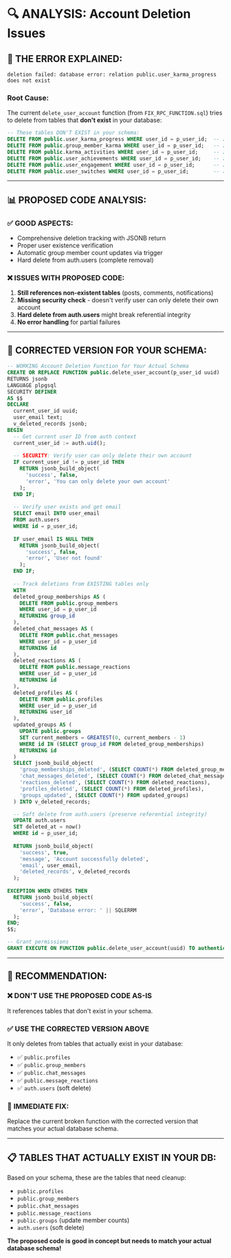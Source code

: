 # 🔍 **ANALYSIS: Account Deletion Issues**

## 🚨 **THE ERROR EXPLAINED:**
```
deletion failed: database error: relation public.user_karma_progress does not exist
```

### **Root Cause:**
The current `delete_user_account` function (from `FIX_RPC_FUNCTION.sql`) tries to delete from tables that **don't exist** in your database:

```sql
-- These tables DON'T EXIST in your schema:
DELETE FROM public.user_karma_progress WHERE user_id = p_user_id;  -- ❌ Missing table
DELETE FROM public.group_member_karma WHERE user_id = p_user_id;   -- ❌ Missing table  
DELETE FROM public.karma_activities WHERE user_id = p_user_id;     -- ❌ Missing table
DELETE FROM public.user_achievements WHERE user_id = p_user_id;    -- ❌ Missing table
DELETE FROM public.user_engagement WHERE user_id = p_user_id;      -- ❌ Missing table
DELETE FROM public.user_switches WHERE user_id = p_user_id;        -- ❌ Missing table
```

---

## 📊 **PROPOSED CODE ANALYSIS:**

### ✅ **GOOD ASPECTS:**
- Comprehensive deletion tracking with JSONB return
- Proper user existence verification
- Automatic group member count updates via trigger
- Hard delete from auth.users (complete removal)

### ❌ **ISSUES WITH PROPOSED CODE:**
1. **Still references non-existent tables** (posts, comments, notifications)
2. **Missing security check** - doesn't verify user can only delete their own account
3. **Hard delete from auth.users** might break referential integrity
4. **No error handling** for partial failures

---

## 🔧 **CORRECTED VERSION FOR YOUR SCHEMA:**

```sql
-- WORKING Account Deletion Function for Your Actual Schema
CREATE OR REPLACE FUNCTION public.delete_user_account(p_user_id uuid)
RETURNS jsonb
LANGUAGE plpgsql
SECURITY DEFINER
AS $$
DECLARE
  current_user_id uuid;
  user_email text;
  v_deleted_records jsonb;
BEGIN
  -- Get current user ID from auth context
  current_user_id := auth.uid();
  
  -- SECURITY: Verify user can only delete their own account
  IF current_user_id != p_user_id THEN
    RETURN jsonb_build_object(
      'success', false, 
      'error', 'You can only delete your own account'
    );
  END IF;
  
  -- Verify user exists and get email
  SELECT email INTO user_email 
  FROM auth.users 
  WHERE id = p_user_id;
  
  IF user_email IS NULL THEN
    RETURN jsonb_build_object(
      'success', false,
      'error', 'User not found'
    );
  END IF;
  
  -- Track deletions from EXISTING tables only
  WITH 
  deleted_group_memberships AS (
    DELETE FROM public.group_members 
    WHERE user_id = p_user_id 
    RETURNING group_id
  ),
  deleted_chat_messages AS (
    DELETE FROM public.chat_messages 
    WHERE user_id = p_user_id 
    RETURNING id
  ),
  deleted_reactions AS (
    DELETE FROM public.message_reactions 
    WHERE user_id = p_user_id 
    RETURNING id
  ),
  deleted_profiles AS (
    DELETE FROM public.profiles 
    WHERE user_id = p_user_id 
    RETURNING user_id
  ),
  updated_groups AS (
    UPDATE public.groups 
    SET current_members = GREATEST(0, current_members - 1)
    WHERE id IN (SELECT group_id FROM deleted_group_memberships)
    RETURNING id
  )
  SELECT jsonb_build_object(
    'group_memberships_deleted', (SELECT COUNT(*) FROM deleted_group_memberships),
    'chat_messages_deleted', (SELECT COUNT(*) FROM deleted_chat_messages),
    'reactions_deleted', (SELECT COUNT(*) FROM deleted_reactions),
    'profiles_deleted', (SELECT COUNT(*) FROM deleted_profiles),
    'groups_updated', (SELECT COUNT(*) FROM updated_groups)
  ) INTO v_deleted_records;

  -- Soft delete from auth.users (preserve referential integrity)
  UPDATE auth.users 
  SET deleted_at = now()
  WHERE id = p_user_id;
  
  RETURN jsonb_build_object(
    'success', true,
    'message', 'Account successfully deleted',
    'email', user_email,
    'deleted_records', v_deleted_records
  );
  
EXCEPTION WHEN OTHERS THEN
  RETURN jsonb_build_object(
    'success', false,
    'error', 'Database error: ' || SQLERRM
  );
END;
$$;

-- Grant permissions
GRANT EXECUTE ON FUNCTION public.delete_user_account(uuid) TO authenticated;
```

---

## 🎯 **RECOMMENDATION:**

### ❌ **DON'T USE THE PROPOSED CODE AS-IS**
It references tables that don't exist in your schema.

### ✅ **USE THE CORRECTED VERSION ABOVE**
It only deletes from tables that actually exist in your database:
- ✅ `public.profiles`
- ✅ `public.group_members` 
- ✅ `public.chat_messages`
- ✅ `public.message_reactions`
- ✅ `auth.users` (soft delete)

### 🔧 **IMMEDIATE FIX:**
Replace the current broken function with the corrected version that matches your actual database schema.

---

## 📋 **TABLES THAT ACTUALLY EXIST IN YOUR DB:**
Based on your schema, these are the tables that need cleanup:
- `public.profiles`
- `public.group_members`
- `public.chat_messages`
- `public.message_reactions`
- `public.groups` (update member counts)
- `auth.users` (soft delete)

**The proposed code is good in concept but needs to match your actual database schema!**